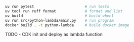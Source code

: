 ```bash
uv run pytest                       # run tests
uv tool run ruff format             # format and lint
uv build                            # build wheel
uv run src/python-lambda/main.py    # run program
docker build . -t python-lambda     # build docker image
```

TODO - CDK init and deploy as lambda function

